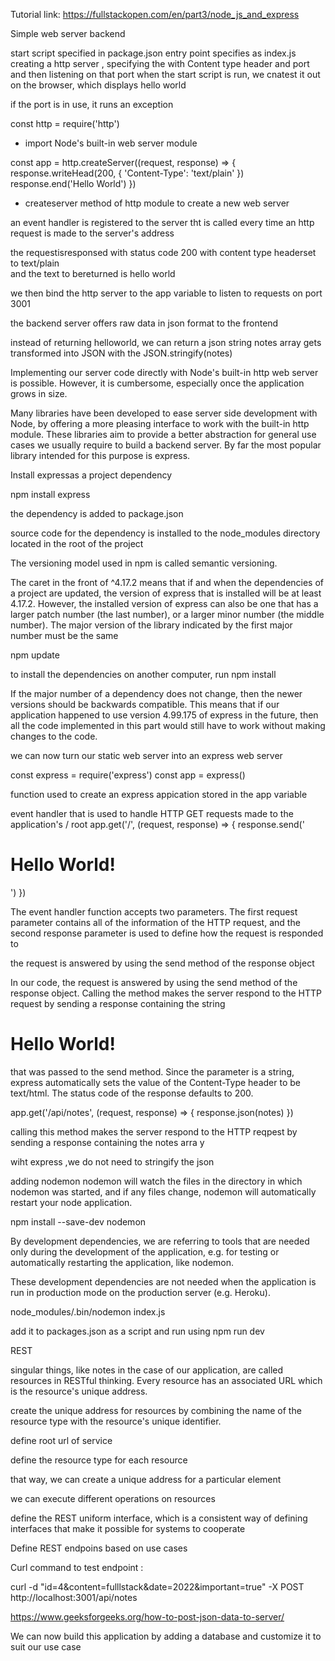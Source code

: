 Tutorial link:  https://fullstackopen.com/en/part3/node_js_and_express


Simple web server backend 

start script specified in package.json 
entry point specifies as index.js creating a  http server , specifying the with Content type header and port  and then listening on that port 
when the start script is run, we cnatest it out on the browser, which displays hello world 

if the port is in use, it runs an exception 

const http = require('http') 

- import Node's built-in web server module

const app = http.createServer((request, response) => {
  response.writeHead(200, { 'Content-Type': 'text/plain' })
  response.end('Hello World')
}) 
- createserver method of http module to create a new web server 

an event handler is registered to the server tht is called every time an http request is made to the server's address

the requestisresponsed with status code 200 with content type headerset to text/plain  
and the text to bereturned is hello world 

we then bind the http server to the app variable to listen to requests on port 3001

the backend server offers raw data in json format to the frontend 

instead of returning helloworld, we can return a json string 
notes array gets transformed into JSON with the JSON.stringify(notes)


Implementing our server code directly with Node's built-in http web server is possible. However, it is cumbersome, especially once the application grows in size.

Many libraries have been developed to ease server side development with Node, by offering a more pleasing interface to work with the built-in http module. These libraries aim to provide a better abstraction for general use cases we usually require to build a backend server. By far the most popular library intended for this purpose is express.

Install expressas a project dependency 

npm install express

the dependency is added to package.json

source code for the dependency is installed to the node_modules directory located in the root of the project

The versioning model used in npm is called semantic versioning.

The caret in the front of ^4.17.2 means that if and when the dependencies of a project are updated, the version of express that is installed will be at least 4.17.2. However, the installed version of express can also be one that has a larger patch number (the last number), or a larger minor number (the middle number). The major version of the library indicated by the first major number must be the same

npm update

to install the dependencies on another computer, run npm install

If the major number of a dependency does not change, then the newer versions should be backwards compatible. This means that if our application happened to use version 4.99.175 of express in the future, then all the code implemented in this part would still have to work without making changes to the code.

we can now turn our static web server into an express web server 

const express = require('express')
const app = express()

function used to create an express appication stored in the app variable 

event handler that is used to handle HTTP GET requests made to the application's / root
app.get('/', (request, response) => {
  response.send('<h1>Hello World!</h1>')
})


The event handler function accepts two parameters. The first request parameter contains all of the information of the HTTP request, and the second response parameter is used to define how the request is responded to

the request is answered by using the send method of the response object

In our code, the request is answered by using the send method of the response object. Calling the method makes the server respond to the HTTP request by sending a response containing the string <h1>Hello World!</h1>that was passed to the send method. Since the parameter is a string, express automatically sets the value of the Content-Type header to be text/html. The status code of the response defaults to 200.

app.get('/api/notes', (request, response) => {
  response.json(notes)
})

calling this method makes the server respond to the HTTP reqpest by sending a response containing the notes arra y

wiht express ,we do not need to stringify the json 


adding nodemon
nodemon will watch the files in the directory in which nodemon was started, and if any files change, nodemon will automatically restart your node application.

npm install --save-dev nodemon

By development dependencies, we are referring to tools that are needed only during the development of the application, e.g. for testing or automatically restarting the application, like nodemon.

These development dependencies are not needed when the application is run in production mode on the production server (e.g. Heroku).


node_modules/.bin/nodemon index.js

add it to packages.json as a script and run using npm run dev 

REST

singular things, like notes in the case of our application, are called resources in RESTful thinking. Every resource has an associated URL which is the resource's unique address.


create the unique address for resources by combining the name of the resource type with the resource's unique identifier.

define root url of service 

define the resource type for each resource 

that way, we can create a unique address for a particular element 

we can execute different operations on resources 

define the REST uniform interface, which is a consistent way of defining interfaces that make it possible for systems to cooperate 


Define REST endpoins based on use cases 


Curl command to test endpoint : 

curl -d "id=4&content=fulllstack&date=2022&important=true" -X POST http://localhost:3001/api/notes

https://www.geeksforgeeks.org/how-to-post-json-data-to-server/

We can now build this application by adding a database and customize  it to suit our use case 






























 




